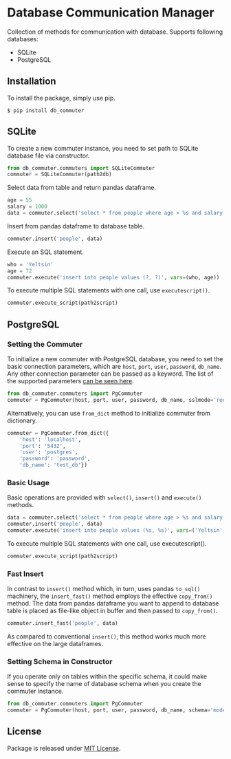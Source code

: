 # Database Communication Manager

Collection of methods for communication with database. Supports following databases: 

* SQLite
* PostgreSQL

## Installation

To install the package, simply use pip.

```
$ pip install db_commuter
```

## SQLite

To create a new commuter instance, you need to set path to SQLite database file via constructor. 

```python
from db_commuter.commuters import SQLiteCommuter
commuter = SQLiteCommuter(path2db)
```

Select data from table and return pandas dataframe. 

```python
age = 55
salary = 1000
data = commuter.select('select * from people where age > %s and salary > %s' % (age, salary))
```

Insert from pandas dataframe to database table.

```python
commuter.insert('people', data)
```

Execute an SQL statement.

```python
who = 'Yeltsin'
age = 72
commuter.execute('insert into people values (?, ?)', vars=(who, age)) 
```

To execute multiple SQL statements with one call, use `executescript()`.

```python
commuter.execute_script(path2script)
```

## PostgreSQL

### Setting the Commuter

To initialize a new commuter with PostgreSQL database, you need to set the basic connection parameters, which are
`host`, `port`, `user`, `password`, `db_name`. Any other connection parameter can be passed as a keyword.
The list of the supported parameters [can be seen here](https://www.postgresql.org/docs/current/libpq-connect.html#LIBPQ-PARAMKEYWORDS).

```python
from db_commuter.commuters import PgCommuter
commuter = PgCommuter(host, port, user, password, db_name, sslmode='require')
```

Alternatively, you can use `from_dict` method to initialize commuter from dictionary.  

```python
commuter = PgCommuter.from_dict({
    'host': 'localhost', 
    'port': '5432', 
    'user': 'postgres', 
    'password': 'password', 
    'db_name': 'test_db'}) 
```

### Basic Usage

Basic operations are provided with `select()`, `insert()` and `execute()` methods.

```python
data = commuter.select('select * from people where age > %s and salary > %s' % (55, 1000))
commuter.insert('people', data)
commuter.execute('insert into people values (%s, %s)', vars=('Yeltsin', 72)) 
```   

To execute multiple SQL statements with one call, use executescript().

```python
commuter.execute_script(path2script)
```

### Fast Insert

In contrast to `insert()` method which, in turn, uses pandas `to_sql()` machinery, the `insert_fast()` method 
employs the effective `copy_from()` method. The data from pandas dataframe you want to append to database table is placed 
as file-like object in buffer and then passed to `copy_from()`.   

```python
commuter.insert_fast('people', data)
```

As compared to conventional `insert()`, this method works much more effective on the large dataframes. 

### Setting Schema in Constructor 

If you operate only on tables within the specific schema, it could make sense to specify the name of database schema 
when you create the commuter instance.

```python
from db_commuter.commuters import PgCommuter
commuter = PgCommuter(host, port, user, password, db_name, schema='model')
```

## License

Package is released under [MIT License](https://github.com/viktorsapozhok/db-commuter/blob/master/LICENSE).

